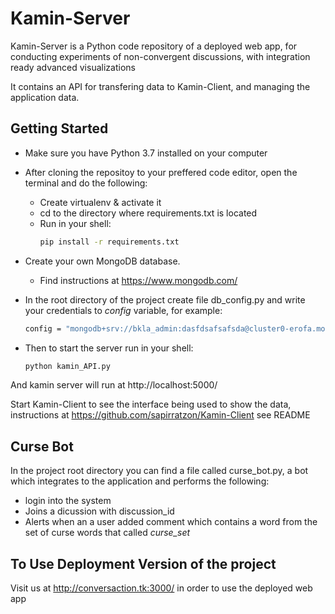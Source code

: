 # Kamin-Server

Kamin-Server is a Python code repository of a deployed web app, for conducting experiments of non-convergent discussions, with integration ready advanced visualizations

It contains an API for transfering data to Kamin-Client, and managing the application data.

## Getting Started

* Make sure you have Python 3.7 installed on your computer

* After cloning the repositoy to your preffered code editor, open the terminal and do the following:
  * Create virtualenv & activate it
  * cd to the directory where requirements.txt is located
  * Run in your shell:
    ```bash
    pip install -r requirements.txt
    ```
* Create your own MongoDB database.
  * Find instructions at https://www.mongodb.com/
* In the root directory of the project create file db_config.py and write your credentials to *config* variable, for example:
  ```bash
  config = "mongodb+srv://bkla_admin:dasfdsafsafsda@cluster0-erofa.mongodb.net/test?retryWrites=true&w=majority"
  ```
* Then to start the server run in your shell:
    ```bash
    python kamin_API.py
    ```
And kamin server will run at http://localhost:5000/

Start Kamin-Client to see the interface being used to show the data, instructions at https://github.com/sapirratzon/Kamin-Client see README

## Curse Bot
In the project root directory you can find a file called curse_bot.py, a bot which integrates to the application and performs the following:
* login into the system 
* Joins a dicussion with discussion_id
* Alerts when an a user added comment which contains a word from the set of curse words that called *curse_set*

## To Use Deployment Version of the project

Visit us at http://conversaction.tk:3000/ in order to use the deployed web app
